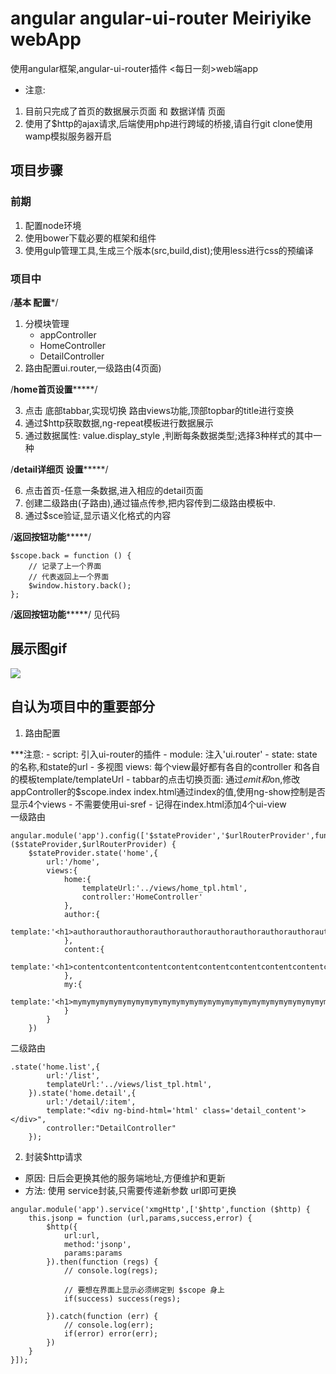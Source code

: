# angular angular-ui-router Meiriyike webApp
使用angular框架,angular-ui-router插件       <每日一刻>web端app
* 注意:
1. 目前只完成了首页的数据展示页面 和 数据详情 页面  
2. 使用了$http的ajax请求,后端使用php进行跨域的桥接,请自行git clone使用wamp模拟服务器开启
## 项目步骤
### 前期
1. 配置node环境
2. 使用bower下载必要的框架和组件
3. 使用gulp管理工具,生成三个版本(src,build,dist);使用less进行css的预编译
### 项目中
/****************基本 配置*****************/

1. 分模块管理
	- appController
	- HomeController
	- DetailController
2. 路由配置ui.router,一级路由(4页面)

/**************home首页设置*******************/

3. 点击 底部tabbar,实现切换 路由views功能,顶部topbar的title进行变换
4. 通过$http获取数据,ng-repeat模板进行数据展示
5. 通过数据属性:   value.display_style ,判断每条数据类型;选择3种样式的其中一种

/**************detail详细页 设置*******************/

6. 点击首页-任意一条数据,进入相应的detail页面
7. 创建二级路由(子路由),通过锚点传参,把内容传到二级路由模板中.
8. 通过$sce验证,显示语义化格式的内容

/**************返回按钮功能*******************/

    $scope.back = function () {
        // 记录了上一个界面
        // 代表返回上一个界面
        $window.history.back();
    };
    
/**************返回按钮功能*******************/ 
见代码

## 展示图gif
![](http://i.imgur.com/62AOfFX.gif)

## 自认为项目中的重要部分
1. 路由配置

***注意:
	- script: 引入ui-router的插件
	- module: 注入'ui.router'
	- state:  state的名称,和state的url
	- 多视图 views: 每个view最好都有各自的controller 和各自的模板template/templateUrl
	- tabbar的点击切换页面: 
		通过$emit和$on,修改appController的$scope.index
		index.html通过index的值,使用ng-show控制是否显示4个views
	- 不需要使用ui-sref
	- 记得在index.html添加4个ui-view	
一级路由
```
angular.module('app').config(['$stateProvider','$urlRouterProvider',function ($stateProvider,$urlRouterProvider) {
    $stateProvider.state('home',{
        url:'/home',
        views:{
            home:{
                templateUrl:'../views/home_tpl.html',
                controller:'HomeController'
            },
            author:{
                template:'<h1>authorauthorauthorauthorauthorauthorauthorauthorauthorauthorauthorauthorauthorauthorauthorauthorauthorauthorauthor</h1>'
            },
            content:{
                template:'<h1>contentcontentcontentcontentcontentcontentcontentcontentcontentcontentcontentcontentcontentcontentcontentcontent</h1>'
            },
            my:{
                template:'<h1>mymymymymymymymymymymymymymymymymymymymymymymymymymymymymymymymymymymy</h1>'
            }
        }
    })
```

二级路由
```
.state('home.list',{
        url:'/list',
        templateUrl:'../views/list_tpl.html',
    }).state('home.detail',{
        url:'/detail/:item',
        template:"<div ng-bind-html='html' class='detail_content'></div>",
        controller:"DetailController"
    });
```


2. 封装$http请求
- 原因: 日后会更换其他的服务端地址,方便维护和更新
- 方法: 使用 service封装,只需要传递新参数 url即可更换
```
angular.module('app').service('xmgHttp',['$http',function ($http) {
    this.jsonp = function (url,params,success,error) {
        $http({
            url:url,
            method:'jsonp',
            params:params
        }).then(function (regs) {
            // console.log(regs);

            // 要想在界面上显示必须绑定到 $scope 身上
            if(success) success(regs);

        }).catch(function (err) {
            // console.log(err);
            if(error) error(err);
        })
    }
}]);
```
